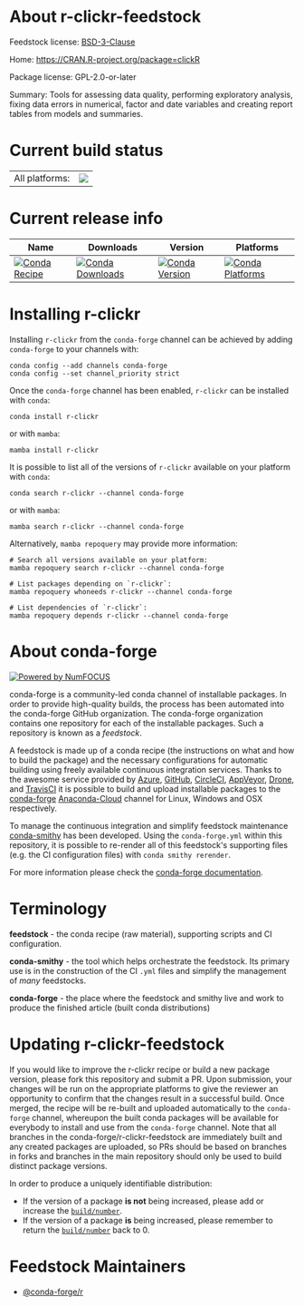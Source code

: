 About r-clickr-feedstock
========================

Feedstock license: [BSD-3-Clause](https://github.com/conda-forge/r-clickr-feedstock/blob/main/LICENSE.txt)

Home: https://CRAN.R-project.org/package=clickR

Package license: GPL-2.0-or-later

Summary: Tools for assessing data quality, performing exploratory analysis, fixing data errors in numerical, factor and date variables and creating report tables from models and summaries.

Current build status
====================


<table><tr><td>All platforms:</td>
    <td>
      <a href="https://dev.azure.com/conda-forge/feedstock-builds/_build/latest?definitionId=11478&branchName=main">
        <img src="https://dev.azure.com/conda-forge/feedstock-builds/_apis/build/status/r-clickr-feedstock?branchName=main">
      </a>
    </td>
  </tr>
</table>

Current release info
====================

| Name | Downloads | Version | Platforms |
| --- | --- | --- | --- |
| [![Conda Recipe](https://img.shields.io/badge/recipe-r--clickr-green.svg)](https://anaconda.org/conda-forge/r-clickr) | [![Conda Downloads](https://img.shields.io/conda/dn/conda-forge/r-clickr.svg)](https://anaconda.org/conda-forge/r-clickr) | [![Conda Version](https://img.shields.io/conda/vn/conda-forge/r-clickr.svg)](https://anaconda.org/conda-forge/r-clickr) | [![Conda Platforms](https://img.shields.io/conda/pn/conda-forge/r-clickr.svg)](https://anaconda.org/conda-forge/r-clickr) |

Installing r-clickr
===================

Installing `r-clickr` from the `conda-forge` channel can be achieved by adding `conda-forge` to your channels with:

```
conda config --add channels conda-forge
conda config --set channel_priority strict
```

Once the `conda-forge` channel has been enabled, `r-clickr` can be installed with `conda`:

```
conda install r-clickr
```

or with `mamba`:

```
mamba install r-clickr
```

It is possible to list all of the versions of `r-clickr` available on your platform with `conda`:

```
conda search r-clickr --channel conda-forge
```

or with `mamba`:

```
mamba search r-clickr --channel conda-forge
```

Alternatively, `mamba repoquery` may provide more information:

```
# Search all versions available on your platform:
mamba repoquery search r-clickr --channel conda-forge

# List packages depending on `r-clickr`:
mamba repoquery whoneeds r-clickr --channel conda-forge

# List dependencies of `r-clickr`:
mamba repoquery depends r-clickr --channel conda-forge
```


About conda-forge
=================

[![Powered by
NumFOCUS](https://img.shields.io/badge/powered%20by-NumFOCUS-orange.svg?style=flat&colorA=E1523D&colorB=007D8A)](https://numfocus.org)

conda-forge is a community-led conda channel of installable packages.
In order to provide high-quality builds, the process has been automated into the
conda-forge GitHub organization. The conda-forge organization contains one repository
for each of the installable packages. Such a repository is known as a *feedstock*.

A feedstock is made up of a conda recipe (the instructions on what and how to build
the package) and the necessary configurations for automatic building using freely
available continuous integration services. Thanks to the awesome service provided by
[Azure](https://azure.microsoft.com/en-us/services/devops/), [GitHub](https://github.com/),
[CircleCI](https://circleci.com/), [AppVeyor](https://www.appveyor.com/),
[Drone](https://cloud.drone.io/welcome), and [TravisCI](https://travis-ci.com/)
it is possible to build and upload installable packages to the
[conda-forge](https://anaconda.org/conda-forge) [Anaconda-Cloud](https://anaconda.org/)
channel for Linux, Windows and OSX respectively.

To manage the continuous integration and simplify feedstock maintenance
[conda-smithy](https://github.com/conda-forge/conda-smithy) has been developed.
Using the ``conda-forge.yml`` within this repository, it is possible to re-render all of
this feedstock's supporting files (e.g. the CI configuration files) with ``conda smithy rerender``.

For more information please check the [conda-forge documentation](https://conda-forge.org/docs/).

Terminology
===========

**feedstock** - the conda recipe (raw material), supporting scripts and CI configuration.

**conda-smithy** - the tool which helps orchestrate the feedstock.
                   Its primary use is in the construction of the CI ``.yml`` files
                   and simplify the management of *many* feedstocks.

**conda-forge** - the place where the feedstock and smithy live and work to
                  produce the finished article (built conda distributions)


Updating r-clickr-feedstock
===========================

If you would like to improve the r-clickr recipe or build a new
package version, please fork this repository and submit a PR. Upon submission,
your changes will be run on the appropriate platforms to give the reviewer an
opportunity to confirm that the changes result in a successful build. Once
merged, the recipe will be re-built and uploaded automatically to the
`conda-forge` channel, whereupon the built conda packages will be available for
everybody to install and use from the `conda-forge` channel.
Note that all branches in the conda-forge/r-clickr-feedstock are
immediately built and any created packages are uploaded, so PRs should be based
on branches in forks and branches in the main repository should only be used to
build distinct package versions.

In order to produce a uniquely identifiable distribution:
 * If the version of a package **is not** being increased, please add or increase
   the [``build/number``](https://docs.conda.io/projects/conda-build/en/latest/resources/define-metadata.html#build-number-and-string).
 * If the version of a package **is** being increased, please remember to return
   the [``build/number``](https://docs.conda.io/projects/conda-build/en/latest/resources/define-metadata.html#build-number-and-string)
   back to 0.

Feedstock Maintainers
=====================

* [@conda-forge/r](https://github.com/conda-forge/r/)

